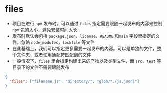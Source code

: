 # files

- 项目在进行 `npm` 发布时，可以通过 `files` 指定需要跟随一起发布的内容来控制 `npm` 包的大小，避免安装时间太长
- 发布时默认会包括 `package.json`，`license`，`README` 和`main` 字段里指定的文件。忽略 `node_modules`，`lockfile` 等文件
- 在此基础上，我们可以指定更多需要一起发布的内容。可以是单独的文件，整个文件夹，或者使用通配符匹配到的文件
- 一般情况下，`files` 里会指定构建出来的产物以及类型文件，而 `src`，`test` 等目录下的文件不需要跟随发布

```json
{
  "files": ["filename.js", "directory/", "glob/*.{js,json}"]
}
```
